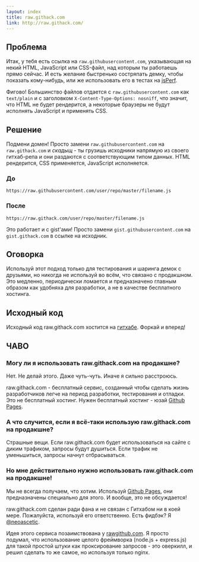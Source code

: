 ```yaml
---
layout: index
title: raw.githack.com
link: http://raw.githack.com/
---
```


## Проблема

Итак, у тебя  есть ссылка на `raw.githubusercontent.com`,  указывающая на некий
HTML, JavaScript  или CSS-файл, над которым  ты работаешь прямо сейчас.  И есть
желание  быстренько  состряпать  демку,  чтобы  показать  кому-нибудь,  или  же
использовать его в тестах на [jsPerf][].

Фигово!   Большинство  файлов   отдается   с  `raw.githubusercontent.com`   как
`text/plain` и с заголовком  `X-Content-Type-Options: nosniff`, что значит, что
HTML не будет рендерится, а некоторые  браузеры не будут исполнять JavaScript и
применять CSS.

## Решение

Подмени домен! Просто замени `raw.githubusercontent.com` на `raw.githack.com` и
*скадыщ* - ты грузишь исходники напрямую  из своего гитхаб-репа и они раздаются
с соответствующим  типом данных.  HTML рендерится, CSS  применяется, JavaScript
исполняется.

### До

```
https://raw.githubusercontent.com/user/repo/master/filename.js
```

### После

```
https://raw.githack.com/user/repo/master/filename.js
```

Это  работает  и  с  gist'ами! Просто  замени  `gist.githubusercontent.com`  на
`gist.githack.com` в ссылке на исходник.

## Оговорка

Используй этот  подход только для тестирования  и шаринга демок с  друзьями, но
никогда  не  используй  во  всём,  что  связано  с  продакшном.  Это  медленно,
периодически  ломается  и  предназначено   главным  образом  как  удобняха  для
разработки, а не в качестве бесплатного хостинга.

## Исходный код

Исходный код raw.githack.com хостится на [гитхабе][исходники]. Форкай и вперед!

## ЧАВО

### Могу ли я использовать raw.githack.com на продакшне?

Нет. Не делай этого. Даже чуть-чуть. Иначе я сильно расстроюсь.

raw.githack.com   -   бесплатный   сервис,  созданный   чтобы   сделать   жизнь
разработчиков  легче  на период  разработки,  тестирования  и отладки.  Это  не
бесплатный хостинг. Нужен бесплатный хостинг - юзай [Github Pages][].

### А что случится, если я всё-таки использую raw.githack.com на продакшне?

Страшные  вещи. Если  raw.githack.com  будет использоваться  на  сайте с  диким
трафиком, запросы  будут душиться. Если  трафик не уменьшиться,  запросы начнут
отбрасываться.

### Но мне действительно нужно использовать raw.githack.com на продакшне!

Мы не всегда получаем, что хотим. Используй [Github Pages][], они предназначены
специально для этого. И вообще, это не обсуждается!

raw.githack.com  сделан ради  фана  и не  связан  с Гитхабом  ни  в коей  мере.
Пожалуйста, используй его ответственно. Есть фидбэк? Я [@neoascetic][].

Идея  этого  сервиса  позаимствована  у  [rawgithub.com][rawgithub].  Я  просто
подумал, что использование  целого фреймворка (node.js +  express.js) для такой
простой штуки как проксирование запросов -  это оверкилл, и решил сделать то же
самое, но используя только nginx.



[jsPerf]: http://jsperf.com/
[исходники]: https://github.com/neoascetic/rawgithack
[Github Pages]: http://pages.github.com/
[@neoascetic]: https://twitter.com/neoascetic
[rawgithub]: http://rawgithub.com/
